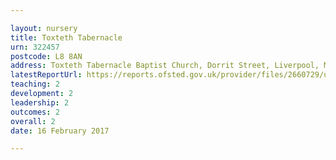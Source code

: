 ```yaml
---

layout: nursery
title: Toxteth Tabernacle
urn: 322457
postcode: L8 8AN
address: Toxteth Tabernacle Baptist Church, Dorrit Street, Liverpool, Merseyside, L8 8AN
latestReportUrl: https://reports.ofsted.gov.uk/provider/files/2660729/urn/322457.pdf
teaching: 2
development: 2
leadership: 2
outcomes: 2
overall: 2
date: 16 February 2017

---
```

